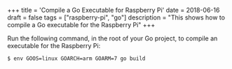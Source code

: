 +++
title = 'Compile a Go Executable for Raspberry Pi'
date = 2018-06-16
draft = false
tags = ["raspberry-pi", "go"]
description = "This shows how to compile a Go executable for the Raspberry Pi"
+++

Run the following command, in the root of your Go project, to compile an executable for the Raspberry Pi:

```
$ env GOOS=linux GOARCH=arm GOARM=7 go build
```
